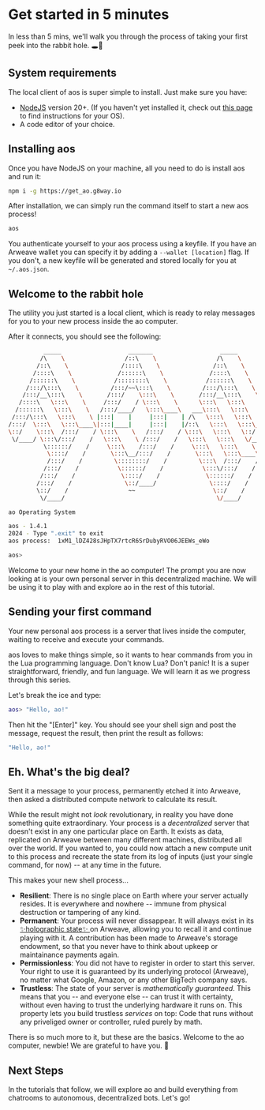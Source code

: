 # Get started in 5 minutes

In less than 5 mins, we'll walk you through the process of taking your first peek into the rabbit hole. 🕳️🐇

## System requirements

The local client of aos is super simple to install. Just make sure you have:

- [NodeJS](https://nodejs.org) version 20+. (If you haven't yet installed it, check out [this page](https://nodejs.org/en/download/package-manager) to find instructions for your OS).
- A code editor of your choice.

## Installing aos

Once you have NodeJS on your machine, all you need to do is install aos and run it:

```sh
npm i -g https://get_ao.g8way.io
```

After installation, we can simply run the command itself to start a new aos process!

```sh
aos
```

You authenticate yourself to your aos process using a keyfile. If you have an Arweave wallet you can specify it by adding a `--wallet [location]` flag. If you don't, a new keyfile will be generated and stored locally for you at `~/.aos.json`.

## Welcome to the rabbit hole

The utility you just started is a local client, which is ready to relay messages for you to your new process inside the ao computer.

After it connects, you should see the following:

```sh
          _____                   _______                   _____
         /\    \                 /::\    \                 /\    \
        /::\    \               /::::\    \               /::\    \
       /::::\    \             /::::::\    \             /::::\    \
      /::::::\    \           /::::::::\    \           /::::::\    \
     /:::/\:::\    \         /:::/~~\:::\    \         /:::/\:::\    \
    /:::/__\:::\    \       /:::/    \:::\    \       /:::/__\:::\    \
   /::::\   \:::\    \     /:::/    / \:::\    \      \:::\   \:::\    \
  /::::::\   \:::\    \   /:::/____/   \:::\____\   ___\:::\   \:::\    \
 /:::/\:::\   \:::\    \ |:::|    |     |:::|    | /\   \:::\   \:::\    \
/:::/  \:::\   \:::\____\|:::|____|     |:::|    |/::\   \:::\   \:::\____\
\::/    \:::\  /:::/    / \:::\    \   /:::/    / \:::\   \:::\   \::/    /
 \/____/ \:::\/:::/    /   \:::\    \ /:::/    /   \:::\   \:::\   \/____/
          \::::::/    /     \:::\    /:::/    /     \:::\   \:::\    \
           \::::/    /       \:::\__/:::/    /       \:::\   \:::\____\
           /:::/    /         \::::::::/    /         \:::\  /:::/    /
          /:::/    /           \::::::/    /           \:::\/:::/    /
         /:::/    /             \::::/    /             \::::::/    /
        /:::/    /               \::/____/               \::::/    /
        \::/    /                 ~~                      \::/    /
         \/____/                                           \/____/

ao Operating System

aos - 1.4.1
2024 - Type ".exit" to exit
aos process:  1xM1_lDZ428sJHpTX7rtcR6SrDubyRVO06JEEWs_eWo

aos>
```

Welcome to your new home in the ao computer! The prompt you are now looking at is your own personal server in this decentralized machine. We will be using it to play with and explore ao in the rest of this tutorial.

## Sending your first command

Your new personal aos process is a server that lives inside the computer, waiting to receive and execute your commands.

aos loves to make things simple, so it wants to hear commands from you in the Lua programming language. Don't know Lua? Don't panic! It is a super straightforward, friendly, and fun language. We will learn it as we progress through this series.

Let's break the ice and type:

```lua
aos> "Hello, ao!"
```

Then hit the "[Enter]" key. You should see your shell sign and post the message, request the result, then print the result as follows:

```lua
"Hello, ao!"
```

## Eh. What's the big deal?

Sent it a message to your process, permanently etched it into Arweave, then asked a distributed compute network to calculate its result.

While the result might not _look_ revolutionary, in reality you have done something quite extraordinary. Your process is a _decentralized_ server that doesn't exist in any one particular place on Earth. It exists as data, replicated on Arweave between many different machines, distributed all over the world. If you wanted to, you could now attach a new compute unit to this process and recreate the state from its log of inputs (just your single command, for now) -- at any time in the future.

This makes your new shell process...

- **Resilient**: There is no single place on Earth where your server actually resides. It is everywhere and nowhere -- immune from physical destruction or tampering of any kind.
- **Permanent**: Your process will never dissappear. It will always exist in its [✨holographic state✨ ](/concepts/holographic-state) on Arweave, allowing you to recall it and continue playing with it. A contribution has been made to Arweave's storage endowment, so that you never have to think about upkeep or maintainance payments again.
- **Permissionless**: You did not have to register in order to start this server. Your right to use it is guaranteed by its underlying protocol (Arweave), no matter what Google, Amazon, or any other BigTech company says.
- **Trustless**: The state of your server is _mathematically guaranteed_. This means that you -- and everyone else -- can trust it with certainty, without even having to trust the underlying hardware it runs on. This property lets you build trustless _services_ on top: Code that runs without any priveliged owner or controller, ruled purely by math.

There is so much more to it, but these are the basics. Welcome to the ao computer, newbie! We are grateful to have you. 🫡

## Next Steps

In the tutorials that follow, we will explore ao and build everything from chatrooms to autonomous, decentralized bots. Let's go!
